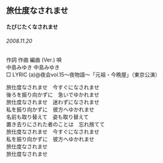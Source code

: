 ## 旅仕度なされませ
#### たびじたくなされませ
###### 2008.11.20



作詞  作曲  編曲 (Ver.)   唄   
中島みゆき   中島みゆき          
□ LYRIC (a)@夜会vol.15～夜物語～「元祖・今晩屋」（東京公演）   
   
旅仕度なされませ　今すぐになされませ   
後ろを振り向かずに　急いでゆかれませ   
旅仕度なされませ　迷わずになされませ   
私を振り向かずに　彼方へゆかれませ   
名前も取り替えて　姿も取り替えて   
置き去りにされた者のことは　忘れ捨てて   
旅仕度なされませ　今すぐになされませ   
私を振り向かずに　彼方へゆかれませ   
旅仕度なされませ   
旅仕度なされませ   
